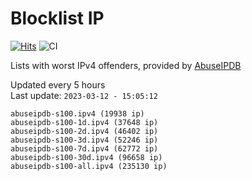 # Blocklist IP

[![Hits](https://hits.seeyoufarm.com/api/count/incr/badge.svg?url=https%3A%2F%2Fgithub.com%2Fborestad%2Fblocklist-ip%2F&count_bg=%2379C83D&title_bg=%23555555&icon=&icon_color=%23E7E7E7&title=hits&edge_flat=false)](https://hits.seeyoufarm.com)  ![CI](https://img.shields.io/github/workflow/status/borestad/blocklist-ip/CI?style=flat-square)

Lists with worst IPv4 offenders, provided by [AbuseIPDB](https://www.abuseipdb.com/)

<!-- FOOTER-PLACEHOLDER -->
Updated every 5 hours<br>
Last update: `2023-03-12 - 15:05:12`
```
abuseipdb-s100.ipv4 (19938 ip)
abuseipdb-s100-1d.ipv4 (37648 ip)
abuseipdb-s100-2d.ipv4 (46402 ip)
abuseipdb-s100-3d.ipv4 (52246 ip)
abuseipdb-s100-7d.ipv4 (62772 ip)
abuseipdb-s100-30d.ipv4 (96658 ip)
abuseipdb-s100-all.ipv4 (235130 ip)
```
